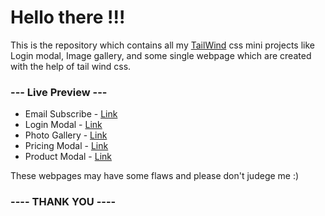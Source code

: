 <h1>Hello there !!!</h1>
<p>This is the repository which contains all my <a href="https://www.tailwindcss.com">TailWind</a> css mini projects like Login modal, Image gallery, and some single webpage which are created with the help of tail wind css.
<h3>--- Live Preview ---</h3>
<ul>
  <li>Email Subscribe - <a href="https://644a581b702b3d79f41657a5--monumental-rugelach-541196.netlify.app/">Link</a></li>  
  <li>Login Modal - <a href="https://644a58a1ae4bb47b53f41e59--melodious-gumdrop-60274e.netlify.app/">Link</a></li>
  <li>Photo Gallery - <a href="https://644a592956d96003a55d8449--joyful-figolla-7bd292.netlify.app/">Link</a></li>
  <li>Pricing Modal - <a href="https://644a59803d8e6f03d008d649--melodious-narwhal-d3d8ba.netlify.app/">Link</a></li>
  <li>Product Modal - <a href="https://644a59bd7746a701d7e7376a--keen-piroshki-37963a.netlify.app/">Link</a></li>
</ul>
<p>These webpages may have some flaws and please don't judege me :)</p>
<h3>---- THANK YOU ----</h3>
